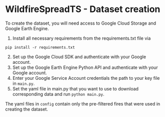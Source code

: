 # WildfireSpreadTS - Dataset creation

To create the dataset, you will need access to Google Cloud Storage and Google Earth Engine. 

1. Install all necessary requirements from the requirements.txt file via 
```
pip install -r requirements.txt
```
2. Set up the Google Cloud SDK and authenticate with your Google account.
3. Set up the Google Earth Engine Python API and authenticate with your Google account.
4. Enter your Google Service Account credentials the path to your key file in `main.py`.
5. Set the yaml file in main.py that you want to use to download corresponding data and run `python main.py`.

The yaml files in `config` contain only the pre-filtered fires that were used in creating the dataset. 


